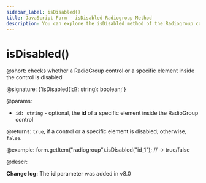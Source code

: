 ```yaml
---
sidebar_label: isDisabled()
title: JavaScript Form - isDisabled Radiogroup Method 
description: You can explore the isDisabled method of the Radiogroup control of Form in the documentation of the DHTMLX JavaScript UI library. Browse developer guides and API reference, try out code examples and live demos, and download a free 30-day evaluation version of DHTMLX Suite 7.
---
```


# isDisabled()

@short: checks whether a RadioGroup control or a specific element inside the control is disabled

@signature: {'isDisabled(id?: string): boolean;'}

@params:
- `id: string` - optional, the **id** of a specific element inside the RadioGroup control

@returns:
`true`, if a control or a specific element is disabled; otherwise, `false`.

@example:
form.getItem("radiogroup").isDisabled("id_1");
// -> true/false

@descr:

**Change log:** The **id** parameter was added in v8.0
